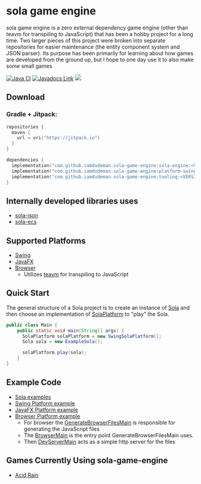 # sola game engine
sola game engine is a zero external dependency game engine (other than teavm for transpiling to JavaScript) that has been a hobby project for a long time. Two larger pieces of this project were broken into separate repositories for easier maintenance (the entity component system and JSON parser). Its purpose has been primarily for learning about how games are developed from the ground up, but I hope to one day use it to also make some small games

[![Java CI](https://github.com/iamdudeman/sola-game-engine/actions/workflows/ci_build.yml/badge.svg)](https://github.com/iamdudeman/sola-game-engine/actions/workflows/ci_build.yml)
[![Javadocs Link](https://img.shields.io/badge/Javadocs-blue.svg)](https://iamdudeman.github.io/sola-game-engine/)
[![](https://jitpack.io/v/iamdudeman/sola-game-engine.svg)](https://jitpack.io/#iamdudeman/sola-game-engine)

## Download
### Gradle + Jitpack:
```kotlin
repositories {
  maven {
    url = uri("https://jitpack.io")
  }
}

dependencies {
  implementation("com.github.iamdudeman.sola-game-engine:sola-engine:<VERSION>")
  implementation("com.github.iamdudeman.sola-game-engine:platform-swing:<VERSION>")
  implementation("com.github.iamdudeman.sola-game-engine:tooling:<VERSION>")
}
```

## Internally developed libraries uses
* [sola-json](https://github.com/iamdudeman/sola-json)
* [sola-ecs](https://github.com/iamdudeman/sola-ecs)

## Supported Platforms
* [Swing](sola-engine/platform/swing)
* [JavaFX](sola-engine/platform/javafx)
* [Browser](sola-engine/platform/browser)
  * Utilizes [teavm](https://github.com/konsoletyper/teavm) for transpiling to JavaScript

## Quick Start
The general structure of a Sola project is to create an instance of [Sola](sola-engine/src/main/java/technology/sola/engine/core/Sola.java)
and then choose an implementation of [SolaPlatform](sola-engine/src/main/java/technology/sola/engine/core/SolaPlatform.java)
to "play" the Sola.

```java
public class Main {
    public static void main(String[] args) {
      SolaPlatform solaPlatform = new SwingSolaPlatform();
      Sola sola = new ExampleSola();

      solaPlatform.play(sola);
    }
}
```

## Example Code
* [Sola examples](examples/common)
* [Swing Platform example](examples/swing)
* [JavaFX Platform example](examples/javafx)
* [Browser Platform example](examples/browser)
  * For browser the [GenerateBrowserFilesMain](examples/browser/src/main/java/technology/sola/engine/examples/browser/GenerateBrowserFilesMain.java) is responsible for generating the JavaScript files
  * The [BrowserMain](examples/browser/src/main/java/technology/sola/engine/examples/browser/BrowserMain.java) is the entry point GenerateBrowserFilesMain uses.
  * Then [DevServerMain](examples/browser/src/main/java/technology/sola/engine/examples/browser/DevServerMain.java) acts as a simple http server for the files

## Games Currently Using sola-game-engine
* [Acid Rain](https://iamdudeman.itch.io/acid-rain)
